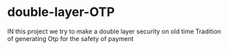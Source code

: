 # double-layer-OTP
IN this project we try to make a double layer security on old time Tradition of generating Otp for the safety of payment

